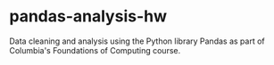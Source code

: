 # pandas-analysis-hw
 Data cleaning and analysis using the Python library Pandas as part of Columbia's Foundations of Computing course.

